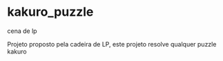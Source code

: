 # kakuro_puzzle
cena de lp

Projeto proposto pela cadeira de LP, este projeto resolve qualquer puzzle kakuro
